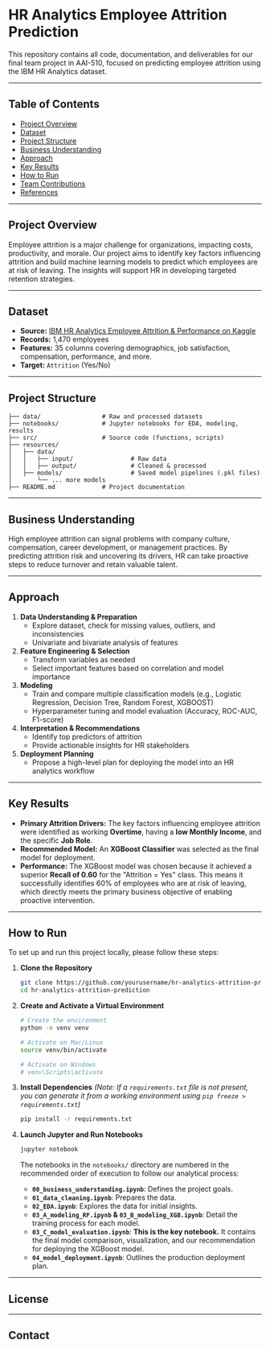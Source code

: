 # HR Analytics Employee Attrition Prediction

This repository contains all code, documentation, and deliverables for our final team project in AAI-510, focused on predicting employee attrition using the IBM HR Analytics dataset.

-----

## Table of Contents

  - [Project Overview](https://www.google.com/search?q=%23project-overview)
  - [Dataset](https://www.google.com/search?q=%23dataset)
  - [Project Structure](https://www.google.com/search?q=%23project-structure)
  - [Business Understanding](https://www.google.com/search?q=%23business-understanding)
  - [Approach](https://www.google.com/search?q=%23approach)
  - [Key Results](https://www.google.com/search?q=%23key-results)
  - [How to Run](https://www.google.com/search?q=%23how-to-run)
  - [Team Contributions](https://www.google.com/search?q=%23team-contributions)
  - [References](https://www.google.com/search?q=%23references)

-----

## Project Overview

Employee attrition is a major challenge for organizations, impacting costs, productivity, and morale. Our project aims to identify key factors influencing attrition and build machine learning models to predict which employees are at risk of leaving. The insights will support HR in developing targeted retention strategies.

-----

## Dataset

  - **Source:** [IBM HR Analytics Employee Attrition & Performance on Kaggle](https://www.kaggle.com/datasets/pavansubhasht/ibm-hr-analytics-attrition-dataset)
  - **Records:** 1,470 employees
  - **Features:** 35 columns covering demographics, job satisfaction, compensation, performance, and more.
  - **Target:** `Attrition` (Yes/No)

-----

## Project Structure

```
├── data/                 # Raw and processed datasets
├── notebooks/            # Jupyter notebooks for EDA, modeling, results
├── src/                  # Source code (functions, scripts)
├── resources/
│   ├── data/
│   │   ├── input/                # Raw data
│   │   ├── output/               # Cleaned & processed
│   ├── models/                   # Saved model pipelines (.pkl files)
│       └── ... more models
├── README.md             # Project documentation
```

-----

## Business Understanding

High employee attrition can signal problems with company culture, compensation, career development, or management practices. By predicting attrition risk and uncovering its drivers, HR can take proactive steps to reduce turnover and retain valuable talent.

-----

## Approach

1.  **Data Understanding & Preparation**
      - Explore dataset, check for missing values, outliers, and inconsistencies
      - Univariate and bivariate analysis of features
2.  **Feature Engineering & Selection**
      - Transform variables as needed
      - Select important features based on correlation and model importance
3.  **Modeling**
      - Train and compare multiple classification models (e.g., Logistic Regression, Decision Tree, Random Forest, XGBOOST)
      - Hyperparameter tuning and model evaluation (Accuracy, ROC-AUC, F1-score)
4.  **Interpretation & Recommendations**
      - Identify top predictors of attrition
      - Provide actionable insights for HR stakeholders
5.  **Deployment Planning**
      - Propose a high-level plan for deploying the model into an HR analytics workflow

-----

## Key Results

  - **Primary Attrition Drivers:** The key factors influencing employee attrition were identified as working **Overtime**, having a **low Monthly Income**, and the specific **Job Role**.
  - **Recommended Model:** An **XGBoost Classifier** was selected as the final model for deployment.
  - **Performance:** The XGBoost model was chosen because it achieved a superior **Recall of 0.60** for the "Attrition = Yes" class. This means it successfully identifies 60% of employees who are at risk of leaving, which directly meets the primary business objective of enabling proactive intervention.

-----

## How to Run

To set up and run this project locally, please follow these steps:

1.  **Clone the Repository**

    ```bash
    git clone https://github.com/yourusername/hr-analytics-attrition-prediction.git
    cd hr-analytics-attrition-prediction
    ```

2.  **Create and Activate a Virtual Environment**

    ```bash
    # Create the environment
    python -m venv venv

    # Activate on Mac/Linux
    source venv/bin/activate

    # Activate on Windows
    # venv\Scripts\activate
    ```

3.  **Install Dependencies**
    *(Note: If a `requirements.txt` file is not present, you can generate it from a working environment using `pip freeze > requirements.txt`)*

    ```bash
    pip install -r requirements.txt
    ```

4.  **Launch Jupyter and Run Notebooks**

    ```bash
    jupyter notebook
    ```

    The notebooks in the `notebooks/` directory are numbered in the recommended order of execution to follow our analytical process:

      - **`00_business_understanding.ipynb`**: Defines the project goals.
      - **`01_data_cleaning.ipynb`**: Prepares the data.
      - **`02_EDA.ipynb`**: Explores the data for initial insights.
      - **`03_A_modeling_RF.ipynb` & `03_B_modeling_XGB.ipynb`**: Detail the training process for each model.
      - **`03_C_model_evaluation.ipynb`**: **This is the key notebook.** It contains the final model comparison, visualization, and our recommendation for deploying the XGBoost model.
      - **`04_model_deployment.ipynb`**: Outlines the production deployment plan.

-----

## License

-----

## Contact
